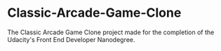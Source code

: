 # Classic-Arcade-Game-Clone
The Classic Arcade Game Clone project made for the completion of the Udacity's Front End Developer Nanodegree.
